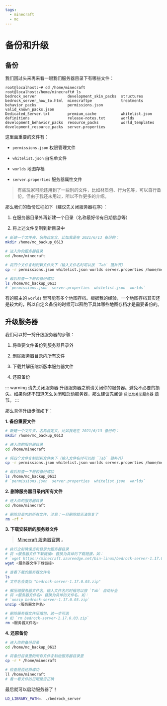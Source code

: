 ```yaml
---
tags:
  - minecraft
  - mc
---
```


# 备份和升级

## 备份

我们回过头来再来看一眼我们服务器目录下有哪些文件：

```
root@localhost:~# cd /home/minecraft
root@localhost:/home/minecraft# ls
bedrock_server              development_skin_packs  structures
bedrock_server_how_to.html  minecraftpe             treatments
behavior_packs              permissions.json        valid_known_packs.json
Dedicated_Server.txt        premium_cache           whitelist.json
definitions                 release-notes.txt       worlds
development_behavior_packs  resource_packs          world_templates
development_resource_packs  server.properties
```

这里面重要的文件有：

* `permissions.json` 权限管理文件

* `whitelist.json` 白名单文件

* `worlds` 地图存档

* `server.properties` 服务器属性文件

> 有些玩家可能还用到了一些别的文件，比如材质包、行为包等，可以自行备份。但由于我还未用过，所以不作更多的介绍。

那么我们的备份过程如下（建议先关闭服务器程序）：

1. 在服务器目录外再新建一个目录（名称最好带有日期信息等）

2. 将上述文件复制到新目录中

```sh
# 新建一个文件夹，名称自定义，比如我是在 2021/6/13 备份的：
mkdir /home/mc_backup_0613

# 进入你的服务器目录
cd /home/minecraft

# 将四个文件复制到新文件夹下（输入文件名时可以按 `Tab` 键补齐）
cp -r permissions.json whitelist.json worlds server.properties /home/mc_backup_0613

# 最后检查一下是否备份成功
ls /home/mc_backup_0613
# `permissions.json  server.properties  whitelist.json  worlds`
```

有的服主的 `worlds` 里可能有多个地图存档。根据我的经验，一个地图存档其实还是较大的，所以自定义备份的时候可以斟酌下具体哪些地图存档才是需要备份的。

## 升级服务器

我们可以捋一捋升级服务器的步骤：

1. 将重要文件备份到服务器目录外

2. 删除服务器目录内所有文件

3. 下载并解压缩新版本服务器文件

4. 还原备份

::: warning 请先关闭服务器
升级服务器之前请关闭你的服务器。避免不必要的损失。如果你还不知道怎么关闭和启动服务器，那么建议先阅读 [`启动及关闭服务器`](搭建服务器#启动及关闭服务器) 章节。
:::

那么具体升级步骤如下：

**1. 备份重要文件**

```sh
# 新建一个文件夹，名称自定义，比如我是在 2021/6/13 备份的：
mkdir /home/mc_backup_0613

# 进入你的服务器目录
cd /home/minecraft

# 将四个文件复制到新文件夹下（输入文件名时可以按 `Tab` 键补齐）
cp -r permissions.json whitelist.json worlds server.properties /home/mc_backup_0613

# 最后检查一下是否备份成功
ls /home/mc_backup_0613
# `permissions.json  server.properties  whitelist.json  worlds`
```

**2. 删除服务器目录内所有文件**

```sh
# 进入你的服务器目录
cd /home/minecraft

# 删除目录内的所有文件，注意：一旦删除就无法恢复了
rm -rf *
```

**3. 下载安装新的服务器文件**

> [Minecraft 服务器官网](https://www.minecraft.net/en-us/download/server/bedrock) 。

```sh
# 执行之前确保当前目录为服务器目录
# 将 <服务器文件下载链接> 替换为具体的下载链接，如：
# `wget https://minecraft.azureedge.net/bin-linux/bedrock-server-1.17.0.03.zip`
wget <服务器文件下载链接>

# 查看下载的服务器文件名
ls
# 文件名会类似 "bedrock-server-1.17.0.03.zip"

# 解压缩服务器文件名，输入文件名的时候可以按 `Tab` 自动补全
# 将 <服务器文件名> 替换为具体的文件名，如：
# `unzip bedrock-server-1.17.0.03.zip`
unzip <服务器文件名>

# 删除服务器文件压缩包，这一步可选
# 如 `rm bedrock-server-1.17.0.03.zip`
rm <服务器文件名>
```

**4. 还原备份**

```sh
# 进入你的备份目录
cd /home/mc_backup_0613

# 将备份目录里的所有文件复制给服务器目录里
cp -r * /home/minecraft

# 检查是否还原成功
ll /home/minecraft
# 看一看文件的日期是否正确
```

最后就可以启动服务器了！

```sh
LD_LIBRARY_PATH=. ./bedrock_server
```
